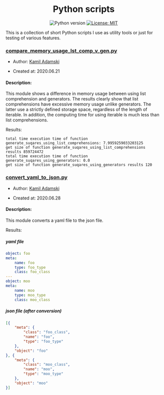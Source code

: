 <h1 align="center">Python scripts</h1>
<div align="center">

![Python version](https://img.shields.io/badge/python-3.7+-blue.svg)
[![License: MIT](https://img.shields.io/badge/License-MIT-yellow.svg)](https://opensource.org/licenses/MIT)

</div>

This is a collection of short Python scripts I use as utility tools or just for testing of various features.

### [compare_memory_usage_lst_comp_v_gen.py](https://github.com/adamsqi/python-scripts/blob/master/scripts/compare_memory_usage_lst_comp_v_gen.py)


+ Author: [Kamil Adamski](https://github.com/adamsqi)

+ Created at: 2020.06.21

#### Description: 
This module shows a difference in memory usage
between using list comprehension and generators.
The results clearly show that list comprehensions
have excessive memory usage unlike generators.
The latter use a strictly defined storage space, 
regardless of the length of iterable. In addition, 
the computing time for using iterable is much less 
than list comprehensions.

Results:
```
total time execution time of function generate_suqares_using_list_comprehensions: 7.9959259033203125
get size of function generate_suqares_using_list_comprehensions results 859724472
total time execution time of function generate_suqares_using_generators: 0.0
get size of function generate_suqares_using_generators results 120
```




### [convert_yaml_to_json.py](https://github.com/adamsqi/python-scripts/blob/master/scripts/convert_yaml_to_json.py)


+ Author: [Kamil Adamski](https://github.com/adamsqi)

+ Created at: 2020.06.28

#### Description: 
This module converts a yaml file to the json file.

Results:

##### yaml file
```yaml
object: foo
meta:
    name: foo
    type: foo_type
    class: foo_class
---
object: moo
meta:
    name: moo
    type: moo_type
    class: moo_class
```

##### json file (after conversion)
```json
[{
    "meta": {
        "class": "foo_class",
        "name": "foo",
        "type": "foo_type"
    },
    "object": "foo"
}, {
    "meta": {
        "class": "moo_class",
        "name": "moo",
        "type": "moo_type"
    },
    "object": "moo"
}]
```





